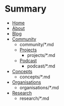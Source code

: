 # Summary

- [Home](index.md)
- [About](about.md)
- [Blog](/blog)
- [Community](community/community.md)
    - community/*.md
    - [Projects](projects/projects.md)
        - projects/*.md
    - [Podcast](podcast/podcast.md)
        - podcast/*.md
- [Concepts](concepts/concepts.md)
    - concepts/*.md
- [Organisations](organisations/organisations.md)
    - organisations/*.md
- [Research](research/research.md)
    - research/*.md


